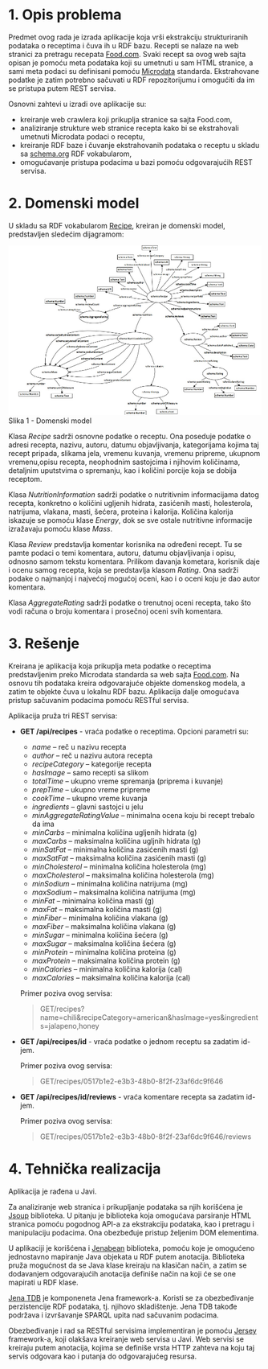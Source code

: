 # 1. Opis problema

Predmet ovog rada je izrada aplikacije koja vrši ekstrakciju strukturiranih podataka o receptima i čuva ih u RDF bazu. Recepti se nalaze na web stranici za pretragu recepata [Food.com](http://food.com). Svaki recept sa ovog web sajta opisan je pomoću meta podataka koji su umetnuti u sam HTML stranice, a sami meta podaci su definisani pomoću [Microdata](http://en.wikipedia.org/wiki/Microdata_(HTML))
standarda. Ekstrahovane podatke je zatim potrebno sačuvati u RDF repozitorijumu i omogućiti da im se pristupa putem REST servisa.

Osnovni zahtevi u izradi ove aplikacije su:

- kreiranje web crawlera koji prikuplja stranice sa sajta Food.com,
- analiziranje strukture web stranice recepta kako bi se ekstrahovali umetnuti Microdata podaci o receptu,
- kreiranje RDF baze i čuvanje ekstrahovanih podataka o receptu u skladu sa [schema.org](http://schema.org/) RDF vokabularom,
- omogućavanje pristupa podacima u bazi pomoću odgovarajućih REST servisa.

# 2. Domenski model

U skladu sa RDF vokabularom [Recipe](http://schema.org/Recipe), kreiran je domenski model, predstavljen sledećim dijagramom:

![Slika 1 - Domenski model](docs/images/model.jpg)
Slika 1 - Domenski model

Klasa *Recipe* sadrži osnovne podatke o receptu. Ona poseduje podatke o adresi recepta, nazivu, autoru, datumu objavljivanja,
kategorijama kojima taj recept pripada, slikama jela, vremenu kuvanja, vremenu pripreme, ukupnom vremenu,opisu recepta,
neophodnim sastojcima i njihovim količinama, detaljnim uputstvima o spremanju, kao i količini porcije koja se dobija receptom.

Klasa *NutritionInformation* sadrži podatke o nutritivnim informacijama datog recepta, konkretno o količini ugljenih hidrata,
zasićenih masti, holesterola, natrijuma, vlakana, masti, šećera, proteina i kalorija. Količina kalorija iskazuje se
pomoću klase *Energy*, dok se sve ostale nutritivne informacije izražavaju pomoću klase *Mass*.

Klasa *Review* predstavlja komentar korisnika na određeni recept. Tu se pamte podaci o temi komentara, autoru, datumu objavljivanja i opisu, odnosno samom tekstu komentara. Prilikom davanja kometara, korisnik daje i ocenu samog recepta, koja se predstavlja klasom *Rating*. Ona sadrži podake o najmanjoj i najvećoj mogućoj oceni, kao i o oceni koju je dao autor komentara.

Klasa *AggregateRating* sadrži podatke o trenutnoj oceni recepta, tako što vodi računa o broju komentara i prosečnoj oceni svih komentara.

# 3. Rešenje

Kreirana je aplikacija koja prikuplja meta podatke o receptima predstavljenim preko Microdata standarda sa web sajta
[Food.com](http://food.com). Na osnovu tih podataka kreira odgovarajuće objekte domenskog modela, a zatim te objekte
čuva u lokalnu RDF bazu. Aplikacija dalje omogućava pristup sačuvanim podacima pomoću RESTful servisa.

Aplikacija pruža tri REST servisa:

* **GET /api/recipes** - vraća podatke o receptima. Opcioni parametri su:
  * *name* – reč u nazivu recepta
  * *author* – reč u nazivu autora recepta
  * *recipeCategory* – kategorije recepta
  * *hasImage* – samo recepti sa slikom
  * *totalTime* – ukupno vreme spremanja (priprema i kuvanje)
  * *prepTime* – ukupno vreme pripreme
  * *cookTime* – ukupno vreme kuvanja
  * *ingredients* – glavni sastojci u jelu
  * *minAggregateRatingValue* – minimalna ocena koju bi recept trebalo da ima
  * *minCarbs* – minimalna količina ugljenih hidrata (g)
  * *maxCarbs* – maksimalna količina ugljnih hidrata (g)
  * *minSatFat* – minimalna količina zasićenih masti (g)
  * *maxSatFat* – maksimalna količina zasićenih masti (g)
  * *minCholesterol* – minimalna količina holesterola (mg)
  * *maxCholesterol* – maksimalna količina holesterola (mg)
  * *minSodium* – minimalna količina natrijuma (mg)
  * *maxSodium* – maksimalna količina natrijuma (mg)
  * *minFat* – minimalna količina masti (g)
  * *maxFat* – maksimalna količina masti (g)
  * *minFiber* – minimalna količina vlakana (g)
  * *maxFiber* – maksimalna količina vlakana (g)
  * *minSugar* – minimalna količina šećera (g)
  * *maxSugar* – maksimalna količina šećera (g)
  * *minProtein* – minimalna količina proteina (g)
  * *maxProtein* – maksimalna količina protein (g)
  * *minCalories* – minimalna količina kalorija (cal)
  * *maxCalories* – maksimalna količina kalorija (cal)
  
  Primer poziva ovog servisa:

  > GET/recipes?name=chili&recipeCategory=american&hasImage=yes&ingredients=jalapeno,honey
  
* **GET /api/recipes/id** - vraća podatke o jednom receptu sa zadatim id-jem.
  
  Primer poziva ovog servisa:

  > GET/recipes/0517b1e2-e3b3-48b0-8f2f-23af6dc9f646
  
* **GET /api/recipes/id/reviews** - vraća komentare recepta sa zadatim id-jem.
  
  Primer poziva ovog servisa:

  > GET/recipes/0517b1e2-e3b3-48b0-8f2f-23af6dc9f646/reviews

# 4. Tehnička realizacija

Aplikacija je rađena u Javi.

Za analiziranje web stranica i prikupljanje podataka sa njih korišćena je [Jsoup](http://jsoup.org/) biblioteka. 
U pitanju je biblioteka koja omogućava parsiranje HTML stranica pomoću pogodnog API-a za ekstrakciju podataka,
kao i pretragu i manipulaciju podacima. Ona obezbeđuje pristup željenim DOM elementima.

U aplikaciji je korišćena i [Jenabean](https://code.google.com/p/jenabean/) biblioteka, pomoću koje je omogućeno jednostavno
mapiranje Java objekata u RDF putem anotacija. Biblioteka pruža mogućnost da se Java klase kreiraju na klasičan način, a zatim
se dodavanjem odgovarajućih anotacija definiše način na koji će se one mapirati u RDF klase.

[Jena TDB](http://jena.apache.org/documentation/tdb/) je komponeneta Jena framework-a. Koristi se za obezbeđivanje
perzistencije RDF podataka, tj. njihovo skladištenje. Jena TDB takođe podržava i izvršavanje SPARQL upita nad sačuvanim
podacima.

Obezbeđivanje i rad sa RESTful servisima implementiran je pomoću [Jersey](https://jersey.java.net/) framework-a, koji
olakšava kreiranje web servisa u Javi. Web servisi se kreiraju putem anotacija, kojima se definiše vrsta HTTP zahteva
na koju taj servis odgovara kao i putanja do odgovarajućeg resursa.
